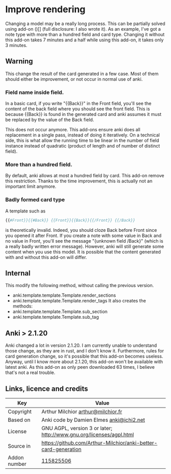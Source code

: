 # Improve rendering
Changing a model may be a really long process. This can be partially
solved using add-on ()[] (full disclosure: I also wrote it). As an
example, I've got a note type with more than a hundred field and card
type. Changing it without this add-on takes 7 minutes and a half while
using this add-on, it takes only 3 minutes.

## Warning
This change the result of the card generated in a few case. Most of
them should either be improvement, or not occur in normal use of anki.

### Field name inside field.
In a basic card, if you write "{{Back}}" in the Front field, you'll
see the content of the back field where you should see the front
field. This is because {{Back}} is found in the generated card and
anki assumes it must be replaced by the value of the Back field.

This does not occur anymore. This add-ons ensure anki does all
replacement in a single pass, instead of doing it iteratively. On a
technical side, this is what allow the running time to be linear in
the number of field instance instead of quadratic (product of length
and of number of distinct field).

### More than a hundred field.
By default, anki allows at most a hundred field by card. This add-on
remove this restriction. Thanks to the time improvement, this is
actually not an important limit anymore.

### Badly formed card type
A template such as
```python
{{#Front}}{{#Back}} {{Front}}{{Back}}{{/Front}} {{/Back}}
```
is theoretically invalid. Indeed, you should cloze Back before Front
since you opened it after Front. If you create a note with some value
in Back and no value in Front, you'll see the message "{unknown field
/Back}" (which is a really badly written error message). However,
anki will still generate some content when you use this model. It is possible that the content
generated with and without this add-on will differ.

## Internal
This modify the following method, without calling the previous
version.

* anki.template.template.Template.render_sections
* anki.template.template.Template.render_tags
It also creates the methods:
* anki.template.template.Template.sub_section
* anki.template.template.Template.sub_tag

## Anki > 2.1.20
Anki changed a lot in version 2.1.20. I am currently unable to
understand those change, as they are in rust, and I don't know
it. Furthermore, rules for card generation change, so it's possible
that this add-on becomes useless. Anyway, until I know more about
2.1.20, this add-on won't be available with latest anki. As this
add-on as only peen downloaded 63 times, I believe that's not a real trouble.

## Links, licence and credits

Key         |Value
------------|-------------------------------------------------------------------
Copyright   | Arthur Milchior <arthur@milchior.fr>
Based on    | Anki code by Damien Elmes <anki@ichi2.net>
License     | GNU AGPL, version 3 or later; http://www.gnu.org/licenses/agpl.html
Source in   | https://github.com/Arthur-Milchior/anki-better-card-generation
Addon number| [115825506](https://ankiweb.net/shared/info/115825506)
